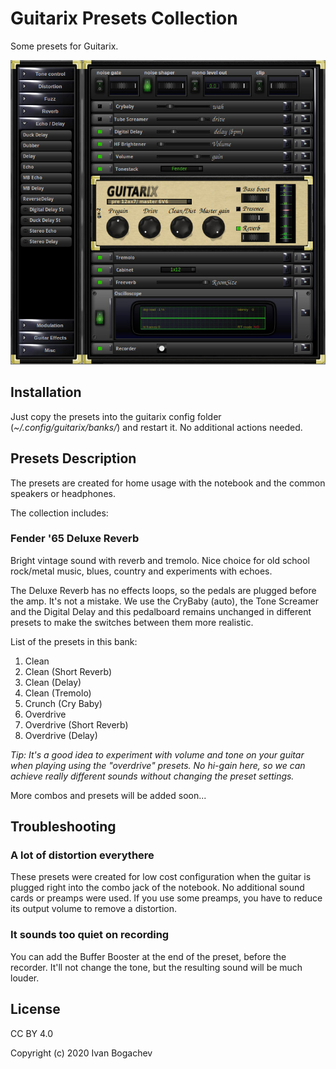 # Guitarix Presets Collection

Some presets for Guitarix.

![Guitarix Screenshot](/guitarix-screenshot.jpg)



## Installation

Just copy the presets into the guitarix config folder (*~/.config/guitarix/banks/*) and restart it. No additional actions needed.



## Presets Description

The presets are created for home usage with the notebook and the common speakers or headphones.

The collection includes:



### Fender '65 Deluxe Reverb

Bright vintage sound with reverb and tremolo. Nice choice for old school rock/metal music, blues, country and experiments with echoes.

The Deluxe Reverb has no effects loops, so the pedals are plugged before the amp. It's not a mistake. We use the CryBaby (auto), the Tone Screamer and the Digital Delay and this pedalboard remains unchanged in different presets to make the switches between them more realistic.

List of the presets in this bank:

1. Clean
2. Clean (Short Reverb)
3. Clean (Delay)
4. Clean (Tremolo)
5. Crunch (Cry Baby)
6. Overdrive
7. Overdrive (Short Reverb)
8. Overdrive (Delay)

*Tip: It's a good idea to experiment with volume and tone on your guitar when playing using the "overdrive" presets. No hi-gain here, so we can achieve really different sounds without changing the preset settings.*

More combos and presets will be added soon...



## Troubleshooting

### A lot of distortion everythere

These presets were created for low cost configuration when the guitar is plugged right into the combo jack of the notebook. No additional sound cards or preamps were used. If you use some preamps, you have to reduce its output volume to remove a distortion.

### It sounds too quiet on recording

You can add the Buffer Booster at the end of the preset, before the recorder. It'll not change the tone, but the resulting sound will be much louder. 



## License

CC BY 4.0

Copyright (c) 2020 Ivan Bogachev


